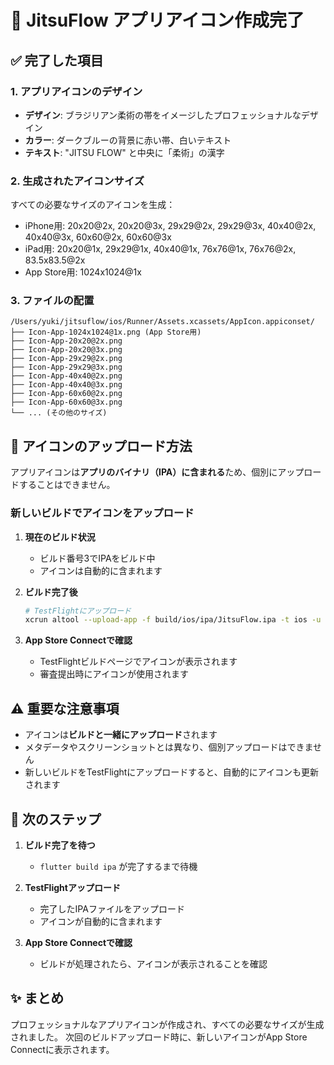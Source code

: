 # 🎨 JitsuFlow アプリアイコン作成完了

## ✅ 完了した項目

### 1. アプリアイコンのデザイン
- **デザイン**: ブラジリアン柔術の帯をイメージしたプロフェッショナルなデザイン
- **カラー**: ダークブルーの背景に赤い帯、白いテキスト
- **テキスト**: "JITSU FLOW" と中央に「柔術」の漢字

### 2. 生成されたアイコンサイズ
すべての必要なサイズのアイコンを生成：
- iPhone用: 20x20@2x, 20x20@3x, 29x29@2x, 29x29@3x, 40x40@2x, 40x40@3x, 60x60@2x, 60x60@3x
- iPad用: 20x20@1x, 29x29@1x, 40x40@1x, 76x76@1x, 76x76@2x, 83.5x83.5@2x
- App Store用: 1024x1024@1x

### 3. ファイルの配置
```
/Users/yuki/jitsuflow/ios/Runner/Assets.xcassets/AppIcon.appiconset/
├── Icon-App-1024x1024@1x.png (App Store用)
├── Icon-App-20x20@2x.png
├── Icon-App-20x20@3x.png
├── Icon-App-29x29@2x.png
├── Icon-App-29x29@3x.png
├── Icon-App-40x40@2x.png
├── Icon-App-40x40@3x.png
├── Icon-App-60x60@2x.png
├── Icon-App-60x60@3x.png
└── ... (その他のサイズ)
```

## 📱 アイコンのアップロード方法

アプリアイコンは**アプリのバイナリ（IPA）に含まれる**ため、個別にアップロードすることはできません。

### 新しいビルドでアイコンをアップロード

1. **現在のビルド状況**
   - ビルド番号3でIPAをビルド中
   - アイコンは自動的に含まれます

2. **ビルド完了後**
   ```bash
   # TestFlightにアップロード
   xcrun altool --upload-app -f build/ios/ipa/JitsuFlow.ipa -t ios -u mail@yukihamada.jp -p qnfu-dzev-lhjo-tdap
   ```

3. **App Store Connectで確認**
   - TestFlightビルドページでアイコンが表示されます
   - 審査提出時にアイコンが使用されます

## ⚠️ 重要な注意事項

- アイコンは**ビルドと一緒にアップロード**されます
- メタデータやスクリーンショットとは異なり、個別アップロードはできません
- 新しいビルドをTestFlightにアップロードすると、自動的にアイコンも更新されます

## 🚀 次のステップ

1. **ビルド完了を待つ**
   - `flutter build ipa` が完了するまで待機

2. **TestFlightアップロード**
   - 完了したIPAファイルをアップロード
   - アイコンが自動的に含まれます

3. **App Store Connectで確認**
   - ビルドが処理されたら、アイコンが表示されることを確認

## ✨ まとめ

プロフェッショナルなアプリアイコンが作成され、すべての必要なサイズが生成されました。
次回のビルドアップロード時に、新しいアイコンがApp Store Connectに表示されます。